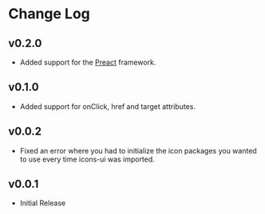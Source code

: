 # Change Log

## v0.2.0
- Added support for the [Preact](https://preactjs.com/) framework.

## v0.1.0
- Added support for onClick, href and target attributes.

## v0.0.2
- Fixed an error where you had to initialize the icon packages you wanted to use every time icons-ui was imported.

## v0.0.1
- Initial Release
